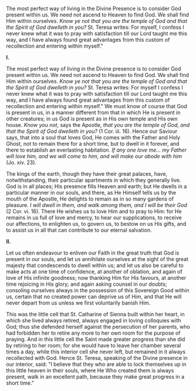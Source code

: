 
The most perfect way of living in the Divine Presence is to consider God present within us. We need not ascend to Heaven to find God. We shall find Him within ourselves. *Know ye not that you are the temple of God and that the Spirit of God dwelleth in you?* St. Teresa writes: For myself, I confess I never knew what it was to pray with satisfaction till our Lord taught me this way, and I have always found great advantages from this custom of recollection and entering within myself.\"

**I\.**

The most perfect way of living in the Divine presence is to consider God present within us. We need not ascend to Heaven to find God. We shall find Him within ourselves. *Know ye not that you are the temple of God and that the Spirit of God dwelleth in you?* St. Teresa writes: For myself I confess I never knew what it was to pray with satisfaction till our Lord taught me this way, and I have always found great advantages from this custom of recollection and entering within myself.\" We must know of course that God is present in us, in a manner different from that in which He is present in other creatures; in us God is present as in His own temple and His own house. *Know you not*, says the Apostle, *that you are the temple of God, and that the Spirit of God dwelleth in you?* (1 Cor. iii. 16). Hence our Saviour says, that into a soul that loves God, He comes with the Father and Holy Ghost, not to remain there for a short time, but to dwell in it forever, and there to establish an everlasting habitation. *If any one love me... my Father will love him, and we will come to him, and will make our abode with him* (Jo. xiv. 23).

The kings of the earth, though they have their great palaces, have, notwithstanding, their particular apartments in which they generally live. God is in all places; His presence fills Heaven and earth; but He dwells in a particular manner in our souls, and there, as He Himself tells us by the mouth of the Apostle, He delights to remain as in so many gardens of pleasure. *I will dwell in them, and walk among them, and I will be their God* (2 Cor. vi. 16). There He wishes us to love Him and to pray to Him: for He remains in us full of love and mercy, to hear our supplications, to receive our affections, to enlighten us, to govern us, to bestow on us His gifts, and to assist us in all that can contribute to our eternal salvation.

**II\.**

Let us often endeavour to enliven our Faith in the great truth that God is present in our souls, and let us annihilate ourselves at the sight of the great majesty that condescends to dwell within us; and let us also be careful to make acts at one time of confidence, at another of oblation, and again of love of His infinite goodness; now thanking Him for His favours, at another time rejoicing in His glory; and again asking counsel in our doubts; consoling ourselves always in the possession of this Sovereign Good within us, certain that no created power can deprive us of Him, and that He will never depart from us unless we first voluntarily banish Him.

This was the little cell that St. Catharine of Sienna built within her heart, in which she lived always retired, always engaged in loving colloquies with God; thus she defended herself against the persecution of her parents, who had forbidden her to retire any more to her own room for the purpose of praying. And in this little cell the Saint made greater progress than she did by retiring to her room; for she would have to leave her chamber several times a day, while this interior cell she never left, but remained in it always recollected with God. Hence St. Teresa, speaking of the Divine presence in our interior, said: \"I believe that they who are able to lock themselves up in this little heaven in their souls, where He Who created them is always present, walk in an excellent path, because they make great progress in a short time.\"

